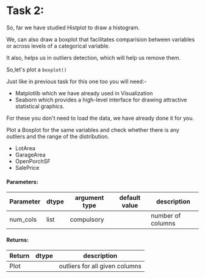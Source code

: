 # Task 2:


So, far we have studied Histplot to draw a histogram.

We, can also draw a boxplot that facilitates comparision between variables or across levels of a categorical variable.

It also,  helps us in outliers detection, which will help us remove them.

So,let's plot a `boxplot()`

Just like in previous task for this one too you will need:- 
* Matplotlib which we have already used in Visualization 
* Seaborn which provides a high-level interface for drawing attractive statistical graphics. 

For these you don't need to load the data, we have already done it for you.

Plot a Boxplot for the same variables and check whether there is any outliers and the range of the distribution.
- LotArea
- GarageArea
- OpenPorchSF
- SalePrice


#### Parameters:

| Parameter | dtype | argument type | default value | description |
| --- | --- | --- | --- | --- | 
| num_cols | list | compulsory |  | number of columns |



#### Returns:

| Return | dtype | description |
| --- | --- | --- | 
| Plot | | outliers for all given columns |
